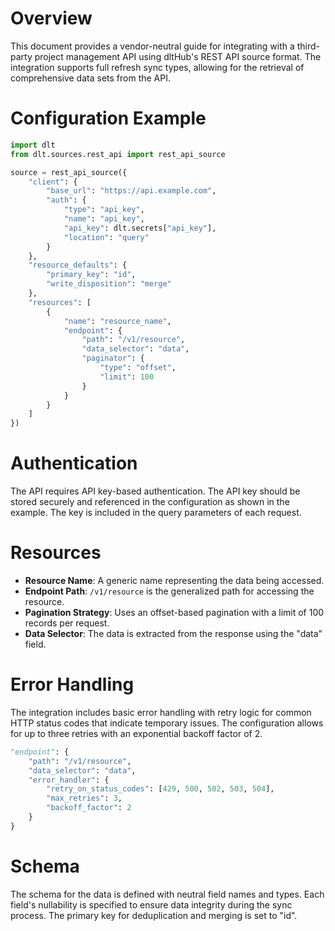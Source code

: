 # Overview

This document provides a vendor-neutral guide for integrating with a third-party project management API using dltHub's REST API source format. The integration supports full refresh sync types, allowing for the retrieval of comprehensive data sets from the API.

# Configuration Example

```python
import dlt
from dlt.sources.rest_api import rest_api_source

source = rest_api_source({
    "client": {
        "base_url": "https://api.example.com",
        "auth": {
            "type": "api_key",
            "name": "api_key",
            "api_key": dlt.secrets["api_key"],
            "location": "query"
        }
    },
    "resource_defaults": {
        "primary_key": "id",
        "write_disposition": "merge"
    },
    "resources": [
        {
            "name": "resource_name",
            "endpoint": {
                "path": "/v1/resource",
                "data_selector": "data",
                "paginator": {
                    "type": "offset",
                    "limit": 100
                }
            }
        }
    ]
})
```

# Authentication

The API requires API key-based authentication. The API key should be stored securely and referenced in the configuration as shown in the example. The key is included in the query parameters of each request.

# Resources

- **Resource Name**: A generic name representing the data being accessed.
- **Endpoint Path**: `/v1/resource` is the generalized path for accessing the resource.
- **Pagination Strategy**: Uses an offset-based pagination with a limit of 100 records per request.
- **Data Selector**: The data is extracted from the response using the "data" field.

# Error Handling

The integration includes basic error handling with retry logic for common HTTP status codes that indicate temporary issues. The configuration allows for up to three retries with an exponential backoff factor of 2.

```python
"endpoint": {
    "path": "/v1/resource",
    "data_selector": "data",
    "error_handler": {
        "retry_on_status_codes": [429, 500, 502, 503, 504],
        "max_retries": 3,
        "backoff_factor": 2
    }
}
```

# Schema

The schema for the data is defined with neutral field names and types. Each field's nullability is specified to ensure data integrity during the sync process. The primary key for deduplication and merging is set to "id".